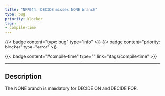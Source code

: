 ```yaml
---
title: "NPP044: DECIDE misses NONE branch"
type: bug
priority: blocker
tags:
- compile-time 
---
```


{{< badge content="type: bug" type="info" >}}
{{< badge content="priority: blocker" type="error" >}}


{{< badge content="#compile-time" type="" link="/tags/compile-time" >}}

---

## Description
The NONE branch is mandatory for DECIDE ON and DECIDE FOR.
